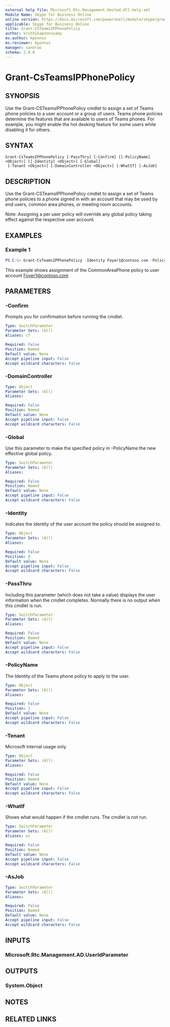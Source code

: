 ```yaml
---
external help file: Microsoft.Rtc.Management.Hosted.dll-help.xml
Module Name: Skype for Business Online
online version: https://docs.microsoft.com/powershell/module/skype/grant-csteamsipphonepolicy
applicable: Skype for Business Online
title: Grant-CSTeamsIPPhonePolicy
author: kruthikaponnusamy
ms.author: kponnus
ms.reviewer: kponnus
manager: sandrao
schema: 2.0.0
---
```


# Grant-CsTeamsIPPhonePolicy

## SYNOPSIS

Use the Grant-CSTeamsIPPhonePolicy cmdlet to assign a set of Teams phone policies to a user account or a group of users. Teams phone policies determine the features that are available to users of Teams phones. For example, you might enable the hot desking feature for some users while disabling it for others.

## SYNTAX

```
Grant-CsTeamsIPPhonePolicy [-PassThru] [-Confirm] [[-PolicyName] <Object>] [[-Identity] <Object>] [-Global]
 [-Tenant <Object>] [-DomainController <Object>] [-WhatIf] [-AsJob]
```

## DESCRIPTION
Use the Grant-CSTeamsIPPhonePolicy cmdlet to assign a set of Teams phone policies to a phone signed in with an account that may be used by end users, common area phones, or meeting room accounts. 

Note: Assigning a per user policy will override any global policy taking effect against the respective user account. 

## EXAMPLES

### Example 1
```powershell
PS C:\> Grant-CsTeamsIPPhonePolicy -Identity Foyer1@contoso.com -PolicyName CommonAreaPhone
```

This example shows assignment of the CommonAreaPhone policy to user account Foyer1@contoso.com

## PARAMETERS

### -Confirm
Prompts you for confirmation before running the cmdlet.

```yaml
Type: SwitchParameter
Parameter Sets: (All)
Aliases: cf

Required: False
Position: Named
Default value: None
Accept pipeline input: False
Accept wildcard characters: False
```

### -DomainController

```yaml
Type: Object
Parameter Sets: (All)
Aliases:

Required: False
Position: Named
Default value: None
Accept pipeline input: False
Accept wildcard characters: False
```

### -Global
Use this parameter to make the specified policy in -PolicyName the new effective global policy.

```yaml
Type: SwitchParameter
Parameter Sets: (All)
Aliases:

Required: False
Position: Named
Default value: None
Accept pipeline input: False
Accept wildcard characters: False
```

### -Identity
Indicates the identity of the user account the policy should be assigned to. 

```yaml
Type: Object
Parameter Sets: (All)
Aliases:

Required: False
Position: 0
Default value: None
Accept pipeline input: False
Accept wildcard characters: False
```

### -PassThru
Including this parameter (which does not take a value) displays the user information when the cmdlet completes. Normally there is no output when this cmdlet is run.

```yaml
Type: SwitchParameter
Parameter Sets: (All)
Aliases:

Required: False
Position: Named
Default value: None
Accept pipeline input: False
Accept wildcard characters: False
```

### -PolicyName
The Identity of the Teams phone  policy to apply to the user.

```yaml
Type: Object
Parameter Sets: (All)
Aliases:

Required: False
Position: 1
Default value: None
Accept pipeline input: False
Accept wildcard characters: False
```

### -Tenant
Microsoft internal usage only.

```yaml
Type: Object
Parameter Sets: (All)
Aliases:

Required: False
Position: Named
Default value: None
Accept pipeline input: False
Accept wildcard characters: False
```

### -WhatIf
Shows what would happen if the cmdlet runs.
The cmdlet is not run.

```yaml
Type: SwitchParameter
Parameter Sets: (All)
Aliases: wi

Required: False
Position: Named
Default value: None
Accept pipeline input: False
Accept wildcard characters: False
```

### -AsJob

```yaml
Type: SwitchParameter
Parameter Sets: (All)
Aliases:

Required: False
Position: Named
Default value: None
Accept pipeline input: False
Accept wildcard characters: False
```

## INPUTS

### Microsoft.Rtc.Management.AD.UserIdParameter

## OUTPUTS

### System.Object
## NOTES

## RELATED LINKS
